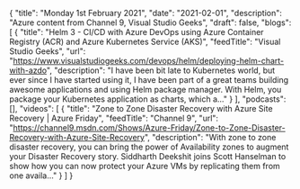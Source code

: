 {
  "title": "Monday 1st February 2021",
  "date": "2021-02-01",
  "description": "Azure content from Channel 9, Visual Studio Geeks",
  "draft": false,
  "blogs": [
    {
      "title": "Helm 3 - CI/CD with Azure DevOps using Azure Container Registry (ACR) and Azure Kubernetes Service (AKS)",
      "feedTitle": "Visual Studio Geeks",
      "url": "https://www.visualstudiogeeks.com/devops/helm/deploying-helm-chart-with-azdo",
      "description": "I have been bit late to Kubernetes world, but ever since I have started using it, I have been part of a great teams building awesome applications and using Helm package manager. With Helm, you package your Kubernetes application as charts, which a..."
    }
  ],
  "podcasts": [],
  "videos": [
    {
      "title": "Zone to Zone Disaster Recovery with Azure Site Recovery | Azure Friday",
      "feedTitle": "Channel 9",
      "url": "https://channel9.msdn.com/Shows/Azure-Friday/Zone-to-Zone-Disaster-Recovery-with-Azure-Site-Recovery",
      "description": "With zone to zone disaster recovery, you can bring the power of Availability zones to augment your Disaster Recovery story. Siddharth Deekshit joins Scott Hanselman to show how you can now protect your Azure VMs by replicating them from one availa..."
    }
  ]
}